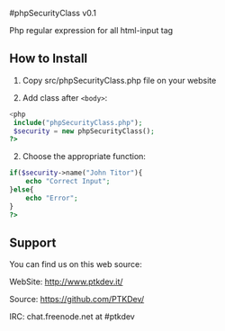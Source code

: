 #phpSecurityClass v0.1

Php regular expression for all html-input tag

## How to Install

1) Copy src/phpSecurityClass.php file on your website

2) Add class after `<body>`:
```php
<php 
 include("phpSecurityClass.php"); 
 $security = new phpSecurityClass();
?>
```

2) Choose the appropriate function:
```php
if($security->name("John Titor"){
	echo "Correct Input";
}else{
	echo "Error";
}
?>
```

## Support

You can find us on this web source:

WebSite: http://www.ptkdev.it/

Source: https://github.com/PTKDev/

IRC: chat.freenode.net at #ptkdev
